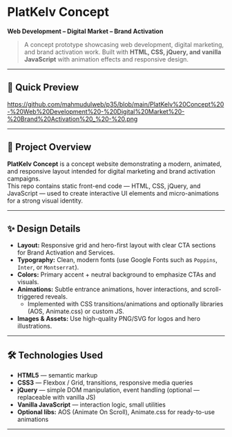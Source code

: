 # PlatKelv Concept
**Web Development – Digital Market – Brand Activation**

> A concept prototype showcasing web development, digital marketing, and brand activation work. Built with **HTML, CSS, jQuery, and vanilla JavaScript** with animation effects and responsive design.

---

## 🔖 Quick Preview

https://github.com/mahmudulweb/p35/blob/main/PlatKelv%20Concept%20-%20Web%20Development%20-%20Digital%20Market%20-%20Brand%20Activation%20_%20-%20.png


---

## 📝 Project Overview 
**PlatKelv Concept** is a concept website demonstrating a modern, animated, and responsive layout intended for digital marketing and brand activation campaigns.  
This repo contains static front-end code — HTML, CSS, jQuery, and JavaScript — used to create interactive UI elements and micro-animations for a strong visual identity.

---

## ✨ Design Details
- **Layout:** Responsive grid and hero-first layout with clear CTA sections for Brand Activation and Services.
- **Typography:** Clean, modern fonts (use Google Fonts such as `Poppins`, `Inter`, or `Montserrat`).
- **Colors:** Primary accent + neutral background to emphasize CTAs and visuals.
- **Animations:** Subtle entrance animations, hover interactions, and scroll-triggered reveals.
  - Implemented with CSS transitions/animations and optionally libraries (AOS, Animate.css) or custom JS.
- **Images & Assets:** Use high-quality PNG/SVG for logos and hero illustrations.

---

## 🛠️ Technologies Used
- **HTML5** — semantic markup  
- **CSS3** — Flexbox / Grid, transitions, responsive media queries  
- **jQuery** — simple DOM manipulation, event handling (optional — replaceable with vanilla JS)  
- **Vanilla JavaScript** — interaction logic, small utilities  
- **Optional libs:** AOS (Animate On Scroll), Animate.css for ready-to-use animations

---

